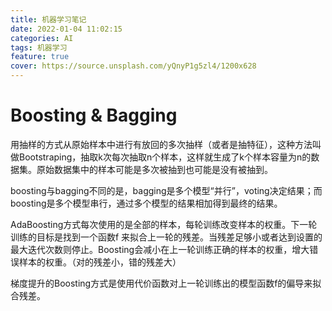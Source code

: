 ```yaml
---
title: 机器学习笔记
date: 2022-01-04 11:02:15
categories: AI
tags: 机器学习
feature: true
cover: https://source.unsplash.com/yQnyP1g5zl4/1200x628
---
```

# Boosting & Bagging

用抽样的方式从原始样本中进行有放回的多次抽样（或者是抽特征），这种方法叫做Bootstraping，抽取k次每次抽取n个样本，这样就生成了k个样本容量为n的数据集。原始数据集中的样本可能是多次被抽到也可能是没有被抽到。

boosting与bagging不同的是，bagging是多个模型“并行”，voting决定结果；而boosting是多个模型串行，通过多个模型的结果相加得到最终的结果。

AdaBoosting方式每次使用的是全部的样本，每轮训练改变样本的权重。下一轮训练的目标是找到一个函数f 来拟合上一轮的残差。当残差足够小或者达到设置的最大迭代次数则停止。Boosting会减小在上一轮训练正确的样本的权重，增大错误样本的权重。（对的残差小，错的残差大）

梯度提升的Boosting方式是使用代价函数对上一轮训练出的模型函数f的偏导来拟合残差。